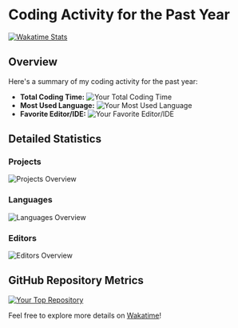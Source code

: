 # Coding Activity for the Past Year

[![Wakatime Stats](https://wakatime.com/badge/user/matixandr09.svg)](https://wakatime.com/@matixandr09)

## Overview

Here's a summary of my coding activity for the past year:

- **Total Coding Time:** ![Your Total Coding Time](https://wakatime.com/badge/user/matixandr09/total.svg)
- **Most Used Language:** ![Your Most Used Language](https://wakatime.com/badge/user/matixandr09/language.svg)
- **Favorite Editor/IDE:** ![Your Favorite Editor/IDE](https://wakatime.com/badge/user/matixandr09/editor.svg)

## Detailed Statistics

### Projects

![Projects Overview](https://wakatime.com/badge/user/matixandr09/projects.svg)

### Languages

![Languages Overview](https://wakatime.com/badge/user/matixandr09/languages.svg)

### Editors

![Editors Overview](https://wakatime.com/badge/user/matixandr09/editors.svg)

## GitHub Repository Metrics

[![Your Top Repository](https://wakatime.com/badge/github/matixandr09/repo-name.svg)](https://wakatime.com/badge/github/matixandr09/repo-name)

Feel free to explore more details on [Wakatime](https://wakatime.com/@matixandr09)!

